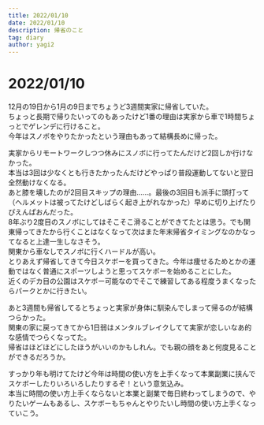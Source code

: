 ```yaml
---
title: 2022/01/10
date: 2022/01/10
description: 帰省のこと
tag: diary
author: yagi2
---
```


# 2022/01/10  
12月の19日から1月の9日までちょうど3週間実家に帰省していた。  
ちょっと長期で帰りたいってのもあったけど1番の理由は実家から車で1時間ちょっとでゲレンデに行けること。  
今年はスノボをやりたかったという理由もあって結構長めに帰った。  
  
実家からリモートワークしつつ休みにスノボに行ってたんだけど2回しか行けなかった。  
本当は3回は少なくとも行きたかったんだけどやっぱり普段運動してないと翌日全然動けなくなる。  
あと膝を壊したのが2回目スキップの理由……。最後の3回目も派手に頭打って（ヘルメットは被ってたけどしばらく起き上がれなかった）早めに切り上げたりぴえんぱおんだった。  
8年ぶり2度目のスノボにしてはそこそこ滑ることができてたとは思う。でも関東帰ってきたから行くことはなくなって次はまた年末帰省タイミングなのかなってなると上達一生しなさそう。  
関東から車なしでスノボに行くハードルが高い。  
とりあえず帰省してきて今日スケボーを買ってきた。今年は痩せるためとかの運動ではなく普通にスポーツしようと思ってスケボーを始めることにした。  
近くのデカ目の公園はスケボー可能なのでそこで練習してある程度うまくなったらパークとかに行きたい。  
  
あと3週間も帰省してるとちょっと実家が身体に馴染んでしまって帰るのが結構つらかった。  
関東の家に戻ってきてから1日弱はメンタルブレイクしてて実家が恋しいなあ的な感情でつらくなってた。  
帰省はほどほどにしたほうがいいのかもしれん。でも親の顔をあと何度見ることができるだろうか。  
  
すっかり年も明けてたけど今年は時間の使い方を上手くなって本業副業に挟んでスケボーしたりいろいろしたりするぞ！という意気込み。  
本当に時間の使い方上手くならないと本業と副業で毎日終わってしまうので、やりたいゲームもあるし、スケボーもちゃんとやりたいし時間の使い方上手くなっていこう。  